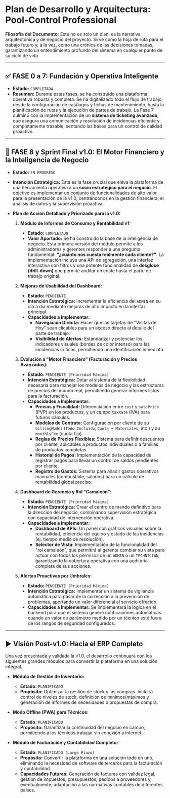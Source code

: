 # Plan de Desarrollo y Arquitectura: Pool-Control Professional

**Filosofía del Documento:** Este no es solo un plan, es la narrativa arquitectónica y de negocio del proyecto. Sirve como la hoja de ruta para el trabajo futuro y, a la vez, como una crónica de las decisiones tomadas, garantizando un entendimiento profundo del sistema en cualquier punto de su ciclo de vida.

---

## ✅ FASE 0 a 7: Fundación y Operativa Inteligente

- **Estado:** `COMPLETADA`
- **Resumen:** Durante estas fases, se ha construido una plataforma operativa robusta y completa. Se ha digitalizado todo el flujo de trabajo, desde la configuración de catálogos y fichas de mantenimiento, hasta la planificación de rutas y la ejecución de partes de trabajo. La Fase 7 culminó con la implementación de un **sistema de ticketing avanzado**, que asegura una comunicación y resolución de incidencias eficiente y completamente trazable, sentando las bases para un control de calidad proactivo.

---

## 🚧 FASE 8 y Sprint Final v1.0: El Motor Financiero y la Inteligencia de Negocio

- **Estado:** `EN PROGRESO`
- **Intención Estratégica:** Esta es la fase crucial que eleva la plataforma de una herramienta operativa a un **socio estratégico para el negocio**. El objetivo es implementar un conjunto de funcionalidades de alto valor para la presentación de la v1.0, centrándonos en la gestión financiera, el análisis de datos y la supervisión proactiva.

- **Plan de Acción Detallado y Priorizado para la v1.0:**

  1.  **Módulo de Informes de Consumo y Rentabilidad v1:**

      - **Estado:** `COMPLETADO`
      - **Valor Aportado:** Se ha construido la base de la inteligencia de negocio. Esta primera versión del módulo permite a los administradores y gerentes responder a una pregunta fundamental: **"¿cuánto nos cuesta realmente cada cliente?"**. La implementación incluye una API de agregación, una interfaz interactiva con filtros y una potente funcionalidad de **desglose (drill-down)** que permite auditar un coste hasta el parte de trabajo original.

  2.  **Mejoras de Usabilidad del Dashboard:**

      - **Estado:** `PENDIENTE`
      - **Intención Estratégica:** Incrementar la eficiencia del `ADMIN` en su día a día mediante mejoras de alto impacto en la interfaz principal.
      - **Capacidades a Implementar:**
        - **Navegación Directa:** Hacer que las tarjetas de "Visitas de Hoy" sean clicables para un acceso directo al detalle del parte de trabajo.
        - **Visibilidad de Alertas:** Estandarizar y potenciar los indicadores visuales (bordes de color intenso) para las incidencias críticas, permitiendo una identificación inmediata.

  3.  **Evolución a "Motor Financiero" (Facturación y Precios Avanzados):**

      - **Estado:** `PENDIENTE (Prioridad Máxima)`
      - **Intención Estratégica:** Dotar al sistema de la flexibilidad necesaria para manejar los modelos de negocio y las estructuras de precios del mundo real, permitiendo generar informes listos para la facturación.
      - **Capacidades a Implementar:**
        - **Precios y Fiscalidad:** Diferenciación entre `cost` y `salePrice` (PVP) en los productos, y un campo `taxRate` (IVA) para futuros cálculos.
        - **Modelos de Contrato:** Configuración por cliente de su `billingModel` (`Todo Incluido`, `Cuota + Materiales`, etc.) y su `monthlyFee` (cuota fija).
        - **Reglas de Precios Flexibles:** Sistema para definir descuentos por cliente, aplicables a productos individuales o a familias de productos completas.
        - **Historial de Pagos:** Implementación de la capacidad de registrar pagos para llevar un control de saldos pendientes por cliente.
        - **Registro de Gastos:** Sistema para añadir gastos operativos manuales (combustible, salarios) para un cálculo de rentabilidad global preciso.

  4.  **Dashboard de Gerencia y Rol "Camaleón":**

      - **Estado:** `PENDIENTE (Prioridad Máxima)`
      - **Intención Estratégica:** Crear el centro de mando definitivo para la dirección del negocio, combinando supervisión estratégica con capacidad de intervención operativa.
      - **Capacidades a Implementar:**
        - **Dashboard de KPIs:** Un panel con gráficos visuales sobre la rentabilidad, eficiencia del equipo y estado de las incidencias (ej. tiempo medio de resolución).
        - **Selector de Vista:** Implementación de la funcionalidad del "rol camaleón", que permitirá al gerente cambiar su vista para actuar con todos los permisos de un `ADMIN` o un `TECHNICIAN`, garantizando la cobertura operativa con una auditoría completa de sus acciones.

  5.  **Alertas Proactivas por Umbrales:**
      - **Estado:** `PENDIENTE (Prioridad Máxima)`
      - **Intención Estratégica:** Implementar un sistema de vigilancia automática para pasar de la corrección a la prevención de problemas, aportando un valor diferencial al servicio ofrecido.
      - **Capacidades a Implementar:** Se implementará la lógica en el backend para que el sistema genere notificaciones automáticas cuando un valor de parámetro medido por un técnico esté fuera de los rangos de seguridad configurados.

---

## ▶️ Visión Post-v1.0: Hacia el ERP Completo

Una vez presentada y validada la v1.0, el desarrollo continuará con los siguientes grandes módulos para convertir la plataforma en una solución integral.

- **Módulo de Gestión de Inventario:**

  - **Estado:** `PLANIFICADO`
  - **Propósito:** Optimizar la gestión de stock y las compras. Incluirá control de niveles de stock, definición de mínimos/máximos y generación de informes de necesidades o propuestas de compra.

- **Modo Offline (PWA) para Técnicos:**

  - **Estado:** `PLANIFICADO`
  - **Propósito:** Garantizar la continuidad del negocio en campo, permitiendo a los técnicos trabajar sin conexión a internet.

- **Módulo de Facturación y Contabilidad Completo:**
  - **Estado:** `PLANIFICADO (Largo Plazo)`
  - **Propósito:** Convertir la plataforma en una solución todo en uno, eliminando la necesidad de software de terceros para la facturación y contabilidad.
  - **Capacidades Futuras:** Generación de facturas con validez legal, gestión de impuestos, presupuestos, pedidos a proveedores y, eventualmente, adaptación a las normativas contables de diferentes países.
